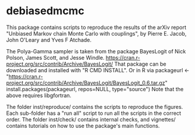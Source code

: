 # debiasedmcmc

This package contains scripts to reproduce the results of the arXiv report "Unbiased Markov chain Monte Carlo with couplings", by Pierre E. Jacob, John O'Leary and Yves F Atchade.

The Polya-Gamma sampler is taken from the package BayesLogit of Nick Polson, James Scott, and Jesse Windle.
https://cran.r-project.org/src/contrib/Archive/BayesLogit/
That package can be downloaded and installed with "R CMD INSTALL".
Or in R via
packageurl <- "https://cran.r-project.org/src/contrib/Archive/BayesLogit/BayesLogit_0.6.tar.gz"
install.packages(packageurl, repos=NULL, type="source")
Note that the above requires libgfortran.

The folder inst/reproduce/ contains the scripts to reproduce the figures. Each sub-folder has a "run all" script to run all the scripts in the correct order.
The folder inst/check/ contains internal checks, and vignettes/ contains tutorials on
how to use the package's main functions.
